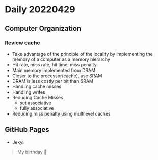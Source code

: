 Daily 20220429
===

## Computer Organization

### Review cache
- Take advantage of the principle of the locality by implementing the memory of a computer as a memory hierarchy
- Hit rate, miss rate, hit time, miss penalty
- Main memory implemented from DRAM
- Closer to the processor(cache), use SRAM
- DRAM is less costly per bit than SRAM
- Handling cache misses
- Handling writes
- Reducing Cache Misses
  - set associative
  - fully associative
- Reducing miss penalty using multilevel caches
  
## GitHub Pages
- Jekyll

 
> My birthday 🙌
